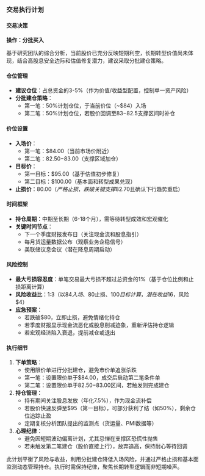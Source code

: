 ### 交易执行计划

#### 交易决策
**操作：分批买入**

基于研究团队的综合分析，当前股价已充分反映短期利空，长期转型价值尚未体现，结合高股息安全边际和估值修复潜力，建议采取分批建仓策略。

#### 仓位管理
- **建议仓位**：占总资金的3-5%（作为价值/收益型配置，控制单一资产风险）
- **分批建仓策略**：
  - 第一笔：50%计划仓位，于当前价位（~$84）入场
  - 第二笔：50%计划仓位，若股价回调至$83-$82.5支撑区间时补仓

#### 价位设置
- **入场价**：
  - 第一笔：$84.00（当前市场价附近）
  - 第二笔：$82.50-$83.00（支撑区域加仓）
- **目标价**：
  - 第一目标：$95.00（基于估值初步修复）
  - 第二目标：$100.00（基本面和转型成果兑现）
- **止损价**：$80.00（严格止损，跌破关键支撑$82.70且确认下行趋势重启）

#### 时间框架
- **持仓周期**：中期至长期（6-18个月），需等待转型成效和宏观催化
- **关键时间节点**：
  - 下一个季度财报发布日（关注现金流和股息指引）
  - 每月货运量数据公布（观察业务企稳信号）
  - 美联储议息会议（潜在降息周期启动）

#### 风险控制
- **最大亏损容忍度**：单笔交易最大亏损不超过总资金的1%（基于仓位比例和止损距离计算）
- **风险收益比**：1:3（以$84入场、$80止损、$100目标计算，潜在收益$16，风险$4）
- **应急预案**：
  - 若跌破$80，立即止损，避免情绪化持仓
  - 若季度财报显示现金流恶化或股息削减迹象，重新评估持仓逻辑
  - 若宏观经济陷入衰退，提前减仓或退出

#### 执行细节
1. **下单策略**：
   - 使用限价单进行分批建仓，避免市价单追涨杀跌
   - 第一笔：设置限价单于$84.00，成交后启动第二笔条件单
   - 第二笔：设置限价单于$82.50-$83.00区间，若触发则完成建仓
2. **持仓管理**：
   - 持有期间关注股息发放（年化7.5%），作为现金流补偿
   - 若股价快速反弹至$95（第一目标），可部分获利了结（如50%），剩余仓位追踪止盈
   - 定期复核分析团队提出的监测点（货运量、PMI数据等）
3. **心理纪律**：
   - 避免因短期波动偏离计划，尤其忌惮在支撑区恐慌性抛售
   - 若未触发第二笔建仓（股价直接上行），放弃追高，保持耐心等待回调

此计划平衡了风险与收益，利用分批建仓降低入场风险，并通过严格止损和基本面监测动态管理持仓。执行时需保持纪律，聚焦长期转型逻辑而非短期噪声。